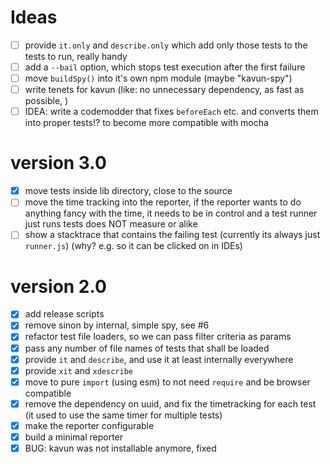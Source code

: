 # Ideas
- [ ] provide `it.only` and `describe.only` which add only those tests to the tests to run, really handy
- [ ] add a `--bail` option, which stops test execution after the first failure
- [ ] move `buildSpy()` into it's own npm module (maybe "kavun-spy")
- [ ] write tenets for kavun (like: no unnecessary dependency, as fast as possible, )
- [ ] IDEA: write a codemodder that fixes `beforeEach` etc. and converts them into proper tests!? to become more compatible with mocha
 
# version 3.0
- [x] move tests inside lib directory, close to the source
- [ ] move the time tracking into the reporter, if the reporter wants to do anything fancy with the time, it needs to be in control and a test runner just runs tests does NOT measure or alike
- [ ] show a stacktrace that contains the failing test (currently its always just `runner.js`) (why? e.g. so it can be clicked on in IDEs) 

# version 2.0
- [x] add release scripts
- [x] remove sinon by internal, simple spy, see #6
- [x] refactor test file loaders, so we can pass filter criteria as params
- [x] pass any number of file names of tests that shall be loaded 
- [x] provide `it` and `describe`, and use it at least internally everywhere
- [x] provide `xit` and `xdescribe`
- [x] move to pure `import` (using esm) to not need `require` and be browser compatible
- [x] remove the dependency on uuid, and fix the timetracking for each test (it used to use the same timer for multiple tests)
- [x] make the reporter configurable
- [x] build a minimal reporter
- [x] BUG: kavun was not installable anymore, fixed